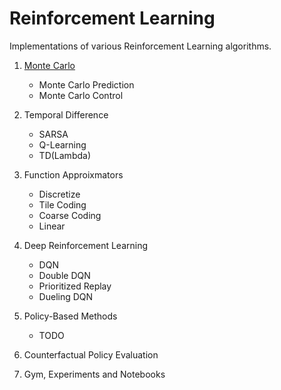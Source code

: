 # Reinforcement Learning

Implementations of various Reinforcement Learning algorithms.


1. [Monte Carlo](https://github.com/cloud36/reinforcement_learning/tree/master/monte_carlo)
    - Monte Carlo Prediction
    - Monte Carlo Control

2. Temporal Difference
    - SARSA
    - Q-Learning
    - TD(Lambda)

3. Function Approixmators
    - Discretize
    - Tile Coding
    - Coarse Coding
    - Linear

4. Deep Reinforcement Learning
    - DQN
    - Double DQN
    - Prioritized Replay
    - Dueling DQN 

5. Policy-Based Methods
    - TODO

6. Counterfactual Policy Evaluation 

7. Gym, Experiments and Notebooks 

